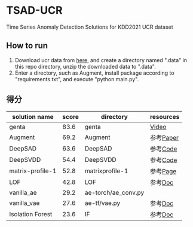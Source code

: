 # TSAD-UCR
Time Series Anomaly Detection Solutions for KDD2021 UCR dataset

## How to run
1. Download ucr data from [here](https://github.com/ralgond/KDD2021-UCR), and create a directory named ".data" in this repo directory,
unzip the downloaded data to ".data".
2. Enter a directory, such as Augment, install package according to "requirements.txt", and execute "python main.py".

## 得分
|solution name|score|directory|resources|
|-------------|-----|---------|---------|
| genta       | 83.6|genta    |[Video](https://www.youtube.com/watch?v=J_Ebbql9jCo)|
| Augment | 69.2 | Augment | 参考[Paper](https://arxiv.org/pdf/1812.04606.pdf)|
| DeepSAD  | 63.6 | DeepSAD | 参考[Code](https://github.com/lukasruff/Deep-SAD-PyTorch)|
| DeepSVDD  | 54.4 | DeepSVDD | 参考[Code](https://github.com/lukasruff/Deep-SVDD-PyTorch)|
| matrix-profile-1| 52.8| matrixprofile-1| 参考[Page](https://www.cs.ucr.edu/~eamonn/MatrixProfile.html) |
| LOF | 42.8 | LOF | 参考[Doc](https://scikit-learn.org/stable/modules/generated/sklearn.neighbors.LocalOutlierFactor.html) |
| vanilla_ae  | 29.2| ae-torch/ae_conv.py ||
| vanilla_vae | 27.6| ae-tf/vae.py | 参考[Doc](https://keras.io/examples/generative/vae/)|
| Isolation Forest | 23.6 | IF| 参考[Doc](https://scikit-learn.org/stable/modules/generated/sklearn.ensemble.IsolationForest.html) |
